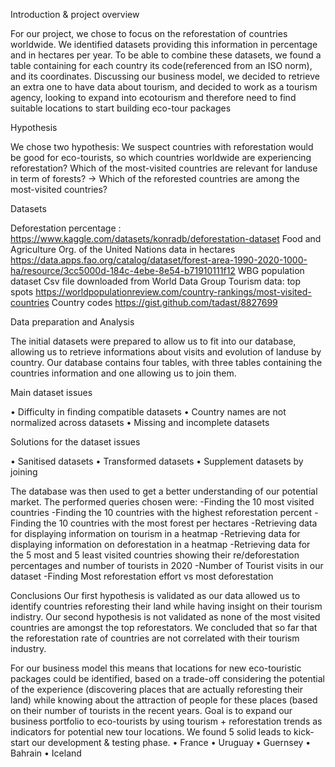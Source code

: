 Introduction & project overview

For our project, we chose to focus on the reforestation of countries worldwide.
We identified datasets providing this information in percentage and in hectares per year.
To be able to combine these datasets, we found a table containing  for each country its code(referenced from an ISO norm), and its coordinates.
Discussing our business model, we decided to retrieve an extra one to have data about tourism,
and decided to work as a tourism agency, looking to expand into ecotourism and therefore need to find suitable locations to start building eco-tour packages

Hypothesis

We chose two hypothesis:
We suspect countries with reforestation would be good for eco-tourists, so which countries worldwide are experiencing reforestation? 
Which of the most-visited countries are relevant for landuse in term of forests? → Which of the reforested countries are among the most-visited countries?

Datasets

Deforestation percentage : https://www.kaggle.com/datasets/konradb/deforestation-dataset
Food and Agriculture Org. of the United Nations data in hectares 
https://data.apps.fao.org/catalog/dataset/forest-area-1990-2020-1000-ha/resource/3cc5000d-184c-4ebe-8e54-b71910111f12 
WBG population dataset
Csv file downloaded from World Data Group
Tourism data: top spots
https://worldpopulationreview.com/country-rankings/most-visited-countries
Country codes
https://gist.github.com/tadast/8827699

Data preparation and Analysis

The initial datasets were prepared to allow us to fit into our database,
allowing us to retrieve informations about visits and evolution of landuse by country.
Our database contains four tables, with three tables containing the countries information and one allowing us to join them.

Main dataset issues

•	Difficulty in finding compatible datasets
•	Country names are not normalized across datasets
•	Missing and incomplete datasets  

Solutions for the dataset issues

•	Sanitised datasets
•	Transformed datasets
•	Supplement datasets by joining

The database was then used to get a better understanding of our potential market.
The performed queries chosen were:
 -Finding the 10 most visited countries
 -Finding the 10 countries with the highest reforestation percent
 -Finding the 10 countries with the most forest per hectares
 -Retrieving data for displaying information on tourism in a heatmap
 -Retrieving data for displaying information on deforestation in a heatmap
 -Retrieving data for the 5 most and 5 least visited countries showing their re/deforestation percentages and number of tourists in 2020
 -Number of Tourist visits in our dataset
 -Finding Most reforestation effort vs most deforestation

Conclusions
Our first hypothesis is validated as our data allowed us to identify countries reforesting their land while having insight on their tourism indistry.
 Our second hypothesis is not validated as none of the most visited countries are amongst the top reforestators.
 We concluded that so far that the reforestation rate of countries are not correlated with their tourism industry.
 
For our business model this means that locations for new eco-touristic packages could be identified, based on a trade-off considering the potential of the experience (discovering places that are actually reforesting their land) while knowing about the attraction of people for these places (based on their number of tourists in the recent years.
Goal is to expand our business portfolio to eco-tourists by using tourism + reforestation trends as indicators for potential new tour locations. We found 5 solid leads to kick-start our development & testing phase.
•	France
•	Uruguay
•	Guernsey
•	Bahrain
•	Iceland


